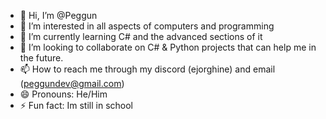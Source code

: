 - 👋 Hi, I’m @Peggun
- 👀 I’m interested in all aspects of computers and programming
- 🌱 I’m currently learning C# and the advanced sections of it
- 💞️ I’m looking to collaborate on C# & Python projects that can help me in the future.
- 📫 How to reach me through my discord (ejorghine) and email (peggundev@gmail.com)
- 😄 Pronouns: He/Him
- ⚡ Fun fact: Im still in school

<!---
Peggun/Peggun is a ✨ special ✨ repository because its `README.md` (this file) appears on your GitHub profile.
You can click the Preview link to take a look at your changes.
--->
